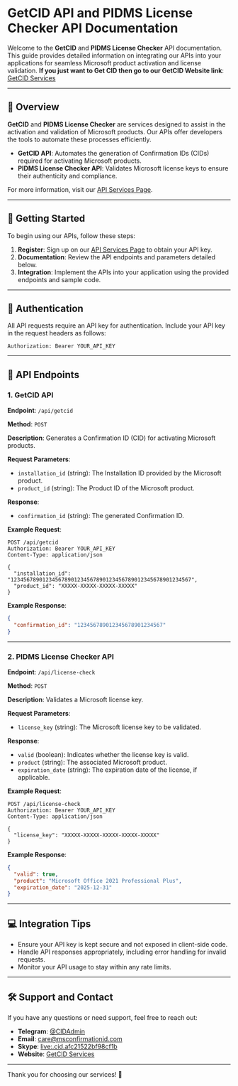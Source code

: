 # GetCID API and PIDMS License Checker API Documentation

Welcome to the **GetCID** and **PIDMS License Checker** API documentation. This guide provides detailed information on integrating our APIs into your applications for seamless Microsoft product activation and license validation.
**If you just want to Get CID then go to our GetCID Website link**: [GetCID Services](https://msconfirmationid.com/get-confirmation-id/)

---

## 🌟 **Overview**

**GetCID** and **PIDMS License Checker** are services designed to assist in the activation and validation of Microsoft products. Our APIs offer developers the tools to automate these processes efficiently.

- **GetCID API**: Automates the generation of Confirmation IDs (CIDs) required for activating Microsoft products.
- **PIDMS License Checker API**: Validates Microsoft license keys to ensure their authenticity and compliance.

For more information, visit our [API Services Page](https://msconfirmationid.com/getcid-api/).

---

## 🚀 **Getting Started**

To begin using our APIs, follow these steps:

1. **Register**: Sign up on our [API Services Page](https://msconfirmationid.com/getcid-api/) to obtain your API key.
2. **Documentation**: Review the API endpoints and parameters detailed below.
3. **Integration**: Implement the APIs into your application using the provided endpoints and sample code.

---

## 🔑 **Authentication**

All API requests require an API key for authentication. Include your API key in the request headers as follows:

```http
Authorization: Bearer YOUR_API_KEY
```

---

## 📘 **API Endpoints**

### **1. GetCID API**

**Endpoint**: `/api/getcid`

**Method**: `POST`

**Description**: Generates a Confirmation ID (CID) for activating Microsoft products.

**Request Parameters**:

- `installation_id` (string): The Installation ID provided by the Microsoft product.
- `product_id` (string): The Product ID of the Microsoft product.

**Response**:

- `confirmation_id` (string): The generated Confirmation ID.

**Example Request**:

```http
POST /api/getcid
Authorization: Bearer YOUR_API_KEY
Content-Type: application/json

{
  "installation_id": "123456789012345678901234567890123456789012345678901234567",
  "product_id": "XXXXX-XXXXX-XXXXX-XXXXX"
}
```

**Example Response**:

```json
{
  "confirmation_id": "123456789012345678901234567"
}
```

---

### **2. PIDMS License Checker API**

**Endpoint**: `/api/license-check`

**Method**: `POST`

**Description**: Validates a Microsoft license key.

**Request Parameters**:

- `license_key` (string): The Microsoft license key to be validated.

**Response**:

- `valid` (boolean): Indicates whether the license key is valid.
- `product` (string): The associated Microsoft product.
- `expiration_date` (string): The expiration date of the license, if applicable.

**Example Request**:

```http
POST /api/license-check
Authorization: Bearer YOUR_API_KEY
Content-Type: application/json

{
  "license_key": "XXXXX-XXXXX-XXXXX-XXXXX-XXXXX"
}
```

**Example Response**:

```json
{
  "valid": true,
  "product": "Microsoft Office 2021 Professional Plus",
  "expiration_date": "2025-12-31"
}
```

---

## 💻 **Integration Tips**

- Ensure your API key is kept secure and not exposed in client-side code.
- Handle API responses appropriately, including error handling for invalid requests.
- Monitor your API usage to stay within any rate limits.

---

## 🛠️ **Support and Contact**

If you have any questions or need support, feel free to reach out:

- **Telegram**: [@CIDAdmin](https://t.me/cidadmin)
- **Email**: [care@msconfirmationid.com](mailto:care@msconfirmationid.com)
- **Skype**: [live:.cid.afc21522bf98cf1b](https://join.skype.com/invite/.cid.afc21522bf98cf1b)
- **Website**: [GetCID Services](https://msconfirmationid.com/get-confirmation-id/)

---

Thank you for choosing our services! 🚀 
